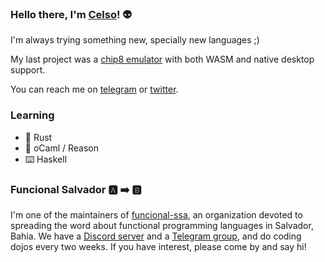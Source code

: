 ### Hello there, I'm [Celso](https://cel.so)! 👽

I'm always trying something new, specially new languages ;)

My last project was a [chip8 emulator](https://github.com/celsobonutti/xipe-oito) with both WASM and native desktop support.

You can reach me on [telegram](https://t.me/robertinhobaptista) or [twitter](https://twitter.com/celsobonutti).

### Learning
- 🦀 Rust
- 🐫 oCaml / Reason
- ⌨️ Haskell

### Funcional Salvador 🅰️ ➡️ 🅱️
I'm one of the maintainers of [funcional-ssa](https://github.com/funcional-ssa/), an organization devoted to spreading the word about functional programming languages in Salvador, Bahia.
We have a [Discord server](https://discord.gg/6VG5wsS) and a [Telegram group](https://t.me/joinchat/CdUFVRT_8ZNnV3Bu8IHrvQ), and do coding dojos every two weeks. If you have interest, please come by and say hi!
